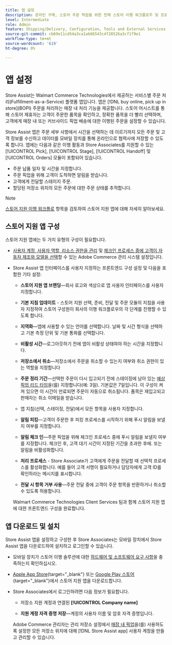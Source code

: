 ```yaml
---
title: 앱 설정
description: 온라인 구매, 스토어 주문 픽업을 위한 전체 스토어 이행 워크플로우 및 프로세스를 관리하려면  [!DNL Store Assist] 앱을 설정하십시오.
level: Intermediate
role: Admin
feature: Shipping/Delivery, Configuration, Tools and External Services
source-git-commit: cb69e11cd54a3ca1ab66543c4f28526a3cf1f9e1
workflow-type: tm+mt
source-wordcount: '619'
ht-degree: 0%

---
```


# 앱 설정

Store Assist는 Walmart Commerce Technologies에서 제공하는 서비스별 주문 처리(Fulfillment-as-a-Service) 플랫폼 앱입니다. 앱은 [!DNL buy online, pick up in store]&#x200B;(BOPI) 주문을 처리하는 매장 내 처리 기능을 제공합니다. 스토어 어시스트를 통해 스토어 제휴자는 고객이 주문한 품목을 확인하고, 정확한 품목을 더 빨리 선택하며, 고객에게 매장 내 또는 커브사이드 픽업 배송에 대한 이행된 주문을 설정할 수 있습니다.

Store Assist 앱은 주문 세부 사항에서 시간을 선택하는 데 이르기까지 모든 주문 및 고객 정보를 수신하고 데이터를 모바일 장치를 통해 온라인으로 협력사에 저장할 수 있도록 합니다. 앱에는 다음과 같은 이행 활동과 Store Associates를 지원할 수 있는 [!UICONTROL Pick], [!UICONTROL Stage], [!UICONTROL Handoff] 및 [!UICONTROL Orders] 모듈이 포함되어 있습니다.

- 주문 납품 일자 및 시간을 지정합니다.
- 주문 픽업을 위해 고객이 도착하면 알림을 받습니다.
- 고객에게 전달할 스테이지 주문.
- 할당된 저장소 위치의 모든 주문에 대한 주문 상태를 추적합니다.

>[!NOTE]
>
>[스토어 지원 이행 워크플로](store-assist-modules.md) 항목을 검토하여 스토어 지원 앱에 대해 자세히 알아보세요.

## 스토어 지원 앱 구성

스토어 지원 앱에는 두 가지 유형의 구성이 필요합니다.

- [사용자 계정, 사용자 역할, 리소스 권한을 관리](user-setup.md) 및 [체크인 프로세스 중에 고객이 자동차 제조와 모델을 선택](check-in-experience-setup.md)할 수 있는 Adobe Commerce 관리 시스템 설정입니다.

- Store Assist 앱 인터페이스를 사용자 지정하는 프론트엔드 구성 설정 및 다음을 포함한 기타 설정:

   - **스토어 지원 앱 브랜딩**—회사 로고와 색상으로 앱 사용자 인터페이스를 사용자 지정합니다.

   - **기본 지침 업데이트** - 스토어 지원 선택, 준비, 전달 및 주문 모듈의 지침을 사용자 지정하여 스토어 구성원이 회사의 이행 워크플로우의 각 단계를 진행할 수 있도록 합니다.

   - **지역화**—앱에 사용할 수 있는 언어를 선택합니다. 날짜 및 시간 형식을 선택하고 기본 측정 단위 및 기본 통화를 선택합니다.

   - **비활성 시간**—로그아웃하기 전에 앱이 비활성 상태여야 하는 시간을 지정합니다.

   - **저장소에서 취소**—저장소에서 주문을 취소할 수 있는지 여부와 취소 권한이 있는 역할을 지정합니다

   - **주문 정리 기간**—선택한 주문이 다시 입고되기 전에 스테이징에 남아 있는 [예상 픽업 리드 타임](enable-general.md#delivery-method-title-configuration)을(를) 지정합니다(예: 3일). 기본값은 7일입니다. 이 구성이 켜져 있으면 이 시간이 만료되면 주문이 자동으로 취소됩니다. 품목은 재입고되고 판매자는 취소 이메일을 받습니다.

   - 앱 지침(선택, 스테이징, 전달)에서 모든 항목을 사용자 지정합니다.

   - **알림 피킹**—고객이 주문한 후 피킹 프로세스를 시작하기 위해 푸시 알림을 보낼지 여부를 지정합니다.

   - **알림 체크 인**—주문 픽업을 위해 체크인 프로세스 중에 푸시 알림을 보낼지 여부를 지정합니다. 체크인 후, 고객 대기 시간이 지정된 기간을 초과한 후에. 또는 알림을 비활성화합니다.

   - **처리 프로세스** - Store Associate가 고객에게 주문을 전달할 때 선택적 프로세스를 활성화합니다. 예를 들어 고객 서명이 필요하거나 담당자에게 고객 ID를 확인하라는 메시지를 표시합니다.

   - **전달 시 항목 거부 사용**—주문 전달 중에 고객이 주문 항목을 반환하거나 취소할 수 있도록 허용합니다.

  Walmart Commerce Technologies Client Services 팀과 함께 스토어 지원 앱에 대한 프론트엔드 구성을 완료합니다.

## 앱 다운로드 및 설치

Store Assist 앱을 설정하고 구성한 후 Store Associates는 모바일 장치에서 Store Assist 앱을 다운로드하여 설치하고 로그인할 수 있습니다.

- 모바일 장치가 스토어 이행 솔루션에 대한 [하드웨어 및 소프트웨어 요구 사항](solution-requirements.md#store-assist-app-requirements)을 충족하는지 확인하십시오.

- [Apple App Store](https://apps.apple.com/us/app/store-assist-by-walmart/id1609281539){target="_blank"} 또는 [Google Play 스토어](https://play.google.com/store/apps/details?id=com.walmart.faas.storeassist){target="_blank"}에서 스토어 지원 앱을 다운로드합니다.

- Store Associates에서 로그인하려면 다음 정보가 필요합니다.

   - 저장소 지원 계정과 연결된 **[!UICONTROL Company name]**

   - **지원 계정 자격 증명 저장**—계정의 사용자 이름 및 암호 자격 증명입니다.

  Adobe Commerce 관리자는 관리 저장소 설정에서 [매장 내 픽업](merchant-store-configuration.md#pickup-location-configuration)을(를) 사용하도록 설정한 모든 저장소 위치에 대해 [!DNL Store Assist app] 사용자 계정을 만들고 관리할 수 있습니다.

